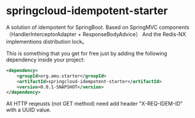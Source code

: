 # springcloud-idempotent-starter

A solution of idempotent for SpringBoot.
Based on SpringMVC components （HandlerInterceptorAdapter + ResponseBodyAdvice） And the Redis-NX implementions distribution lock。

This is something that you get for free just by adding the following dependency inside your project:

```xml
<dependency>
	<groupId>org.amu.starter</groupId>
	<artifactId>springcloud-idempotent-starter</artifactId>
	<version>0.0.1-SNAPSHOT</version>
</dependency>
```

All HTTP reqeusts (not GET method) need add header "X-REQ-IDEM-ID" with a UUID value.